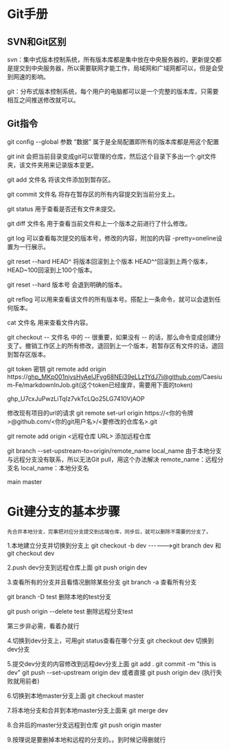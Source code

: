# Git手册

## SVN和Git区别

svn：集中式版本控制系统，所有版本库都是集中放在中央服务器的，更新提交都是提交到中央服务器，所以需要联网才能工作，局域网和广域网都可以，但是会受到网速的影响。

git：分布式版本控制系统，每个用户的电脑都可以是一个完整的版本库，只需要相互之间推送修改就可以。

## Git指令

git config --global 参数 “数据”  属于是全局配置即所有的版本库都是用这个配置

git init 会把当前目录变成git可以管理的仓库，然后这个目录下多出一个.git文件夹，该文件夹用来记录版本变更。

git add 文件名      将该文件添加到暂存区。

git commit 文件名     将存在暂存区的所有内容提交到当前分支上。

git status      用于查看是否还有文件未提交。

git diff 文件名     用于查看当前文件和上一个版本之前进行了什么修改。

git log 可以查看每次提交的版本号，修改的内容，附加的内容 -pretty=oneline设置为一行展示。

git reset --hard HEAD^     将版本回滚到上个版本  HEAD^^回滚到上两个版本， HEAD~100回滚到上100个版本。

git reset --hard 版本号      会退到明确的版本。

git reflog     可以用来查看该文件的所有版本号。搭配上一条命令，就可以会退到任何版本。

cat 文件名      用来查看文件内容。

git checkout -- 文件名        中的 -- 很重要，如果没有 -- 的话，那么命令变成创建分支了。撤销工作区上的所有修改，退回到上一个版本，若暂存区有文件的话，退回到暂存区版本。

git token 密钥 git remote add origin https://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@github.com/Caesium-Fe/markdownInJob.git(这个token已经废弃，需要用下面的token)

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

修改现有项目的url的请求 git remote set-url origin https://<你的令牌>@github.com/<你的git用户名>/<要修改的仓库名>.git

git remote add origin <远程仓库 URL>     添加远程仓库

git branch --set-upstream-to=origin/remote_name local_name  由于本地分支与远程分支没有联系，所以无法Git pull，用这个办法解决     remote_name：远程分支名     local_name：本地分支名

main master

# Git建分支的基本步骤

```
先合并本地分支，完事把对应分支提交到远端仓库，同步后，就可以删除不需要的分支了。
```

1.本地建立分支并切换到分支上
git checkout -b dev  ------>git branch dev 和 git checkout dev

2.push dev分支到远程仓库上面
git push origin dev

3.查看所有的分支并且看情况删除某些分支
git branch -a   查看所有分支

git branch -D test  删除本地的test分支

git push origin --delete test  删除远程分支test

第三步非必需，看着办就行

4.切换到dev分支上，可用git status查看在哪个分支
git checkout dev 切换到dev分支

5.提交dev分支的内容修改到远程dev分支上面
git add .
git commit -m "this is dev"
git push --set-upstream origin dev    或者直接 git push origin dev (执行失败就用前者)

6.切换到本地master分支上面
git checkout master

7.将本地分支和合并到本地master分支上面来
git merge dev

8.合并后的master分支远程到仓库
git push origin master

9.按理说是要删掉本地和远程的分支的。。到时候记得删就行
